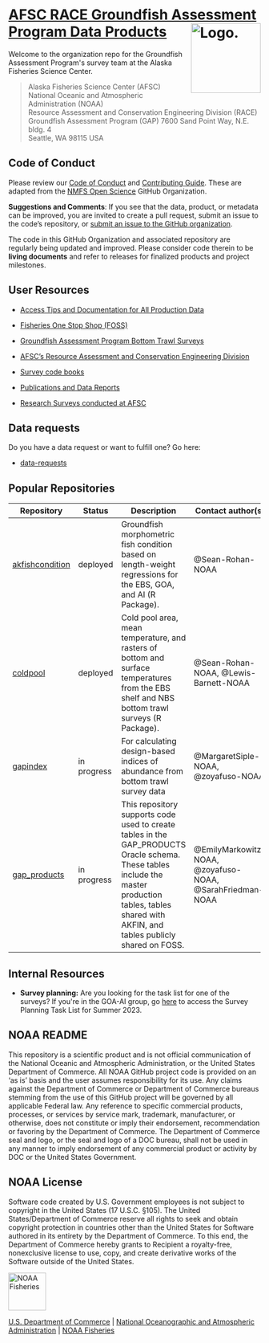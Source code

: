 # [AFSC RACE Groundfish Assessment Program Data Products](https://github.com/afsc-gap-products) <img src="https://avatars.githubusercontent.com/u/91760178?s=96&amp;v=4" alt="Logo." align="right" width="139" height="139"/>

Welcome to the organization repo for the Groundfish Assessment Program's survey team at the Alaska Fisheries Science Center. 

>Alaska Fisheries Science Center (AFSC) National Oceanic and Atmospheric Administration (NOAA)  
Resource Assessment and Conservation Engineering Division (RACE)  
Groundfish Assessment Program (GAP) 7600 Sand Point Way, N.E. bldg. 4  
Seattle, WA 98115 USA

## Code of Conduct

Please review our [Code of Conduct](https://github.com/afsc-gap-products/.github/blob/main/CODE_OF_CONDUCT.md) and [Contributing Guide](https://github.com/afsc-gap-products/.github/blob/main/.github/CONTRIBUTING.md). These are adapted from the [NMFS Open Science](https://github.com/nmfs-opensci) GitHub Organization. 


**Suggestions and Comments**: If you see that the data, product, or metadata can be improved, you are invited to create a pull request, submit an issue to the code’s repository, or [submit an issue to the GitHub organization](https://github.com/afsc-gap-products/data-requests/issues).

The code in this GitHub Organization and associated repository are regularly being updated and improved. Please consider code therein to be **living documents** and refer to releases for finalized products and project milestones.

## User Resources

- [Access Tips and Documentation for All Production Data](https://afsc-gap-products.github.io/gap_products/)

- [Fisheries One Stop Shop (FOSS)](https://www.fisheries.noaa.gov/foss)

- [Groundfish Assessment Program Bottom Trawl Surveys](https://www.fisheries.noaa.gov/alaska/science-data/groundfish-assessment-program-bottom-trawl-surveys)

- [AFSC’s Resource Assessment and Conservation Engineering Division](https://www.fisheries.noaa.gov/about/resource-assessment-and-conservation-engineering-division)

- [Survey code books](https://www.fisheries.noaa.gov/resource/document/groundfish-survey-species-code-manual-and-data-codes-manual)

- [Publications and Data Reports](https://repository.library.noaa.gov/)

- [Research Surveys conducted at AFSC](https://www.fisheries.noaa.gov/alaska/ecosystems/alaska-fish-research-surveys)

## Data requests
Do you have a data request or want to fulfill one? Go here:

* [data-requests](https://github.com/afsc-gap-products/data-requests)

## Popular Repositories

| Repository        | Status           | Description | Contact author(s)  |
| ------------- |-------------| -----|-----|
| [akfishcondition](https://github.com/afsc-gap-products/akfishcondition) | deployed | Groundfish morphometric fish condition based on length-weight regressions for the EBS, GOA, and AI (R Package). | @Sean-Rohan-NOAA |
| [coldpool](https://github.com/afsc-gap-products/coldpool)      | deployed | Cold pool area, mean temperature, and rasters of bottom and surface temperatures from the EBS shelf and NBS bottom trawl surveys (R Package).  | @Sean-Rohan-NOAA, @Lewis-Barnett-NOAA |
| [gapindex](https://github.com/afsc-gap-products/gapindex)      | in progress | For calculating design-based indices of abundance from bottom trawl survey data   | @MargaretSiple-NOAA, @zoyafuso-NOAA |
| [gap_products](https://afsc-gap-products.github.io/gap_products/)     | in progress | This repository supports code used to create tables in the GAP_PRODUCTS Oracle schema. These tables include the master production tables, tables shared with AKFIN, and tables publicly shared on FOSS.   | @EmilyMarkowitz-NOAA, @zoyafuso-NOAA, @SarahFriedman-NOAA |

## Internal Resources

 - **Survey planning:** Are you looking for the task list for one of the surveys? If you're in the GOA-AI group, go [here](https://github.com/orgs/afsc-gap-products/projects/4) to access the Survey Planning Task List for Summer 2023.

## NOAA README

This repository is a scientific product and is not official
communication of the National Oceanic and Atmospheric Administration, or
the United States Department of Commerce. All NOAA GitHub project code
is provided on an ‘as is’ basis and the user assumes responsibility for
its use. Any claims against the Department of Commerce or Department of
Commerce bureaus stemming from the use of this GitHub project will be
governed by all applicable Federal law. Any reference to specific
commercial products, processes, or services by service mark, trademark,
manufacturer, or otherwise, does not constitute or imply their
endorsement, recommendation or favoring by the Department of Commerce.
The Department of Commerce seal and logo, or the seal and logo of a DOC
bureau, shall not be used in any manner to imply endorsement of any
commercial product or activity by DOC or the United States Government.

## NOAA License

Software code created by U.S. Government employees is not subject to
copyright in the United States (17 U.S.C. §105). The United
States/Department of Commerce reserve all rights to seek and obtain
copyright protection in countries other than the United States for
Software authored in its entirety by the Department of Commerce. To this
end, the Department of Commerce hereby grants to Recipient a
royalty-free, nonexclusive license to use, copy, and create derivative
works of the Software outside of the United States.

<img src="https://raw.githubusercontent.com/nmfs-general-modeling-tools/nmfspalette/main/man/figures/noaa-fisheries-rgb-2line-horizontal-small.png" alt="NOAA Fisheries" height="75"/>

[U.S. Department of Commerce](https://www.commerce.gov/) \| [National
Oceanographic and Atmospheric Administration](https://www.noaa.gov) \|
[NOAA Fisheries](https://www.fisheries.noaa.gov/)
